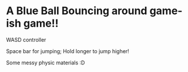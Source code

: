# A Blue Ball Bouncing around game-ish game!!

WASD controller

Space bar for jumping; Hold longer to jump higher!

Some messy physic materials :D